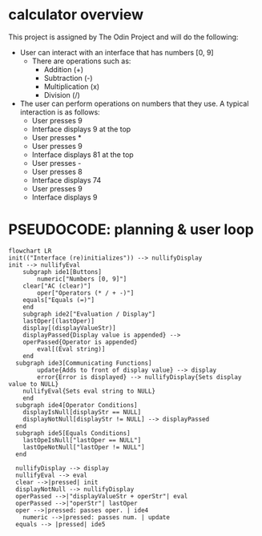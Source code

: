 # calculator overview

This project is assigned by The Odin Project and will do the following:

- User can interact with an interface that has numbers [0, 9]
  - There are operations such as:
    - Addition (+)
    - Subtraction (-)
    - Multiplication (x)
    - Division (/)
- The user can perform operations on numbers that they use. A typical interaction is as follows:
  - User presses 9
  - Interface displays 9 at the top
  - User presses \*
  - User presses 9
  - Interface displays 81 at the top
  - User presses -
  - User presses 8
  - Interface displays 74
  - User presses 9
  - Interface displays 9

# PSEUDOCODE: planning & user loop
```mermaid
flowchart LR
init(("Interface (re)initializes")) --> nullifyDisplay
init --> nullifyEval
	subgraph ide1[Buttons]
		numeric["Numbers [0, 9]"]
    clear["AC (clear)"]
		oper["Operators (* / + -)"]
    equals["Equals (=)"]
	end
	subgraph ide2["Evaluation / Display"]
    lastOper[(lastOper)]
    display[(displayValueStr)]
    displayPassed{Display value is appended} --> 
    operPassed{Operator is appended}
		eval[(Eval string)]
	end
  subgraph ide3[Communicating Functions]
		update{Adds to front of display value} --> display
		error{Error is displayed} --> nullifyDisplay{Sets display value to NULL}
    nullifyEval{Sets eval string to NULL}
	end
  subgraph ide4[Operator Conditions]
    displayIsNull[displayStr == NULL]
    displayNotNull[displayStr != NULL] --> displayPassed
  end
  subgraph ide5[Equals Conditions]
    lastOpeIsNull["lastOper == NULL"]
    lastOpeNotNull["lastOper != NULL"]
  end

  nullifyDisplay --> display
  nullifyEval --> eval
  clear -->|pressed| init
  displayNotNull --> nullifyDisplay
  operPassed -->|"displayValueStr + operStr"| eval
  operPassed -->|"operStr"| lastOper
  oper -->|pressed: passes oper. | ide4
	numeric -->|pressed: passes num. | update
  equals --> |pressed| ide5
```

